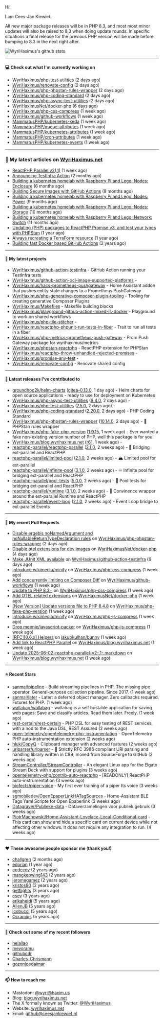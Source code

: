 Hi!

I am Cees-Jan Kiewiet.

All new major package releases will be in PHP 8.3, and most most minor updates will also be raised to 8.3 when doing update rounds. In specific situations a final release for the previous PHP version will be made before bumping to 8.3 in the next right after.

![WyriHaximus's github stats](https://github-readme-stats.vercel.app/api?username=WyriHaximus&show_icons=true)

---

#### 💻 Check out what I'm currently working on

- [WyriHaximus/php-test-utilities](https://github.com/WyriHaximus/php-test-utilities) (2 days ago)
- [WyriHaximus/renovate-config](https://github.com/WyriHaximus/renovate-config) (2 days ago)
- [WyriHaximus/php-phpstan-rules-wrapper](https://github.com/WyriHaximus/php-phpstan-rules-wrapper) (2 days ago)
- [WyriHaximus/php-coding-standard](https://github.com/WyriHaximus/php-coding-standard) (2 days ago)
- [WyriHaximus/php-async-test-utilities](https://github.com/WyriHaximus/php-async-test-utilities) (2 days ago)
- [WyriHaximusNet/docker-php](https://github.com/WyriHaximusNet/docker-php) (6 days ago)
- [WyriHaximus/php-css-compress](https://github.com/WyriHaximus/php-css-compress) (1 week ago)
- [WyriHaximus/github-workflows](https://github.com/WyriHaximus/github-workflows) (1 week ago)
- [MammatusPHP/kubernetes-keda](https://github.com/MammatusPHP/kubernetes-keda) (1 week ago)
- [MammatusPHP/queue-attributes](https://github.com/MammatusPHP/queue-attributes) (1 week ago)
- [MammatusPHP/kubernetes-attributes](https://github.com/MammatusPHP/kubernetes-attributes) (1 week ago)
- [MammatusPHP/cron-attributes](https://github.com/MammatusPHP/cron-attributes) (1 week ago)
- [MammatusPHP/kubernetes-events](https://github.com/MammatusPHP/kubernetes-events) (1 week ago)

---

### 📜 My latest articles on [WyriHaximus.net](https://blog.wyrihaximus.net/)

- [ReactPHP Parallel v2(.1)](https://blog.wyrihaximus.net/2025/06/reactphp-parallel-v2-/) (1 week ago)
- [Announcing TestInfra Action](https://blog.wyrihaximus.net/2025/03/announcing-testinfra-action/) (2 months ago)
- [Building a kubernetes homelab with Raspberry Pi and Lego: Nodes: Enclosure](https://blog.wyrihaximus.net/2024/12/building-a-kubernetes-homelab-with-raspberry-pies-and-lego-nodes-enclosure/) (6 months ago)
- [Building Secure Images with GitHub Actions](https://blog.wyrihaximus.net/2024/10/building-secure-images-with-github-actions/) (8 months ago)
- [Building a kubernetes homelab with Raspberry Pi and Lego: Nodes: Power](https://blog.wyrihaximus.net/2024/09/building-a-kubernetes-homelab-with-raspberry-pies-and-lego-nodes-power/) (9 months ago)
- [Building a kubernetes homelab with Raspberry Pi and Lego: Nodes: Storage](https://blog.wyrihaximus.net/2024/08/building-a-kubernetes-homelab-with-raspberry-pies-and-lego-nodes-storage/) (10 months ago)
- [Building a kubernetes homelab with Raspberry Pi and Lego: Network: Switch](https://blog.wyrihaximus.net/2024/07/building-a-kubernetes-homelab-with-raspberry-pies-and-lego-network-switch/) (11 months ago)
- [Updating (PHP) packages to ReactPHP Promise v3, and test your types with PHPStan](https://blog.wyrihaximus.net/2024/06/updating-php-packages-to-reactphp-promise-v3--and-test-your-types-with-phpstan/) (1 year ago)
- [Always recreating a TerraForm resource](https://blog.wyrihaximus.net/2024/04/always-recreating-a-terraform-resource/) (1 year ago)
- [Building fast Docker based GitHub Actions](https://blog.wyrihaximus.net/2023/03/building-fast-docker-based-github-actions/) (2 years ago)

---

#### 🌱 My latest projects

- [WyriHaximus/github-action-testinfra](https://github.com/WyriHaximus/github-action-testinfra) - GitHub Action running your TestInfra tests
- [WyriHaximus/github-action-oci-image-supported-platforms](https://github.com/WyriHaximus/github-action-oci-image-supported-platforms) - 
- [WyriHaximus/hacs-prometheus-pushgateway](https://github.com/WyriHaximus/hacs-prometheus-pushgateway) - Home Assistant addon that pushes entity state changes to a Prometheus PushGateway
- [WyriHaximus/php-generative-composer-plugin-tooling](https://github.com/WyriHaximus/php-generative-composer-plugin-tooling) - Tooling for creating generative Composer Plugins
- [WyriHaximus/Makefiles](https://github.com/WyriHaximus/Makefiles) - Makefile building blocks
- [WyriHaximus/playground-github-action-mixed-js-docker](https://github.com/WyriHaximus/playground-github-action-mixed-js-docker) - Playground to work on shared workflows
- [WyriHaximus/php-tile-stitcher](https://github.com/WyriHaximus/php-tile-stitcher) - 
- [WyriHaximus/reactphp-phpunit-run-tests-in-fiber](https://github.com/WyriHaximus/reactphp-phpunit-run-tests-in-fiber) - Trait to run all tests in a fiber
- [WyriHaximus/php-metrics-prometheus-push-gateway](https://github.com/WyriHaximus/php-metrics-prometheus-push-gateway) - Prom Push Gateway package for wyrihaximus/metrics
- [WyriHaximus/phpstan-reactphp](https://github.com/WyriHaximus/phpstan-reactphp) - ReactPHP extension for PHPStan
- [WyriHaximus/reactphp-throw-unhandled-rejected-promises](https://github.com/WyriHaximus/reactphp-throw-unhandled-rejected-promises) - 
- [WyriHaximus/promise-any-test](https://github.com/WyriHaximus/promise-any-test) - 
- [WyriHaximus/renovate-config](https://github.com/WyriHaximus/renovate-config) - Renovate shared config

---

#### 🔭 Latest releases I've contributed to

- [groundhog2k/helm-charts](https://github.com/groundhog2k/helm-charts) ([gitea-0.13.0](https://github.com/groundhog2k/helm-charts/releases/tag/gitea-0.13.0), 1 day ago) - Helm charts for open source applications - ready to use for deployment on Kubernetes
- [WyriHaximus/php-async-test-utilities](https://github.com/WyriHaximus/php-async-test-utilities) ([9.4.0](https://github.com/WyriHaximus/php-async-test-utilities/releases/tag/9.4.0), 2 days ago) - 
- [WyriHaximus/php-test-utilities](https://github.com/WyriHaximus/php-test-utilities) ([7.5.0](https://github.com/WyriHaximus/php-test-utilities/releases/tag/7.5.0), 2 days ago) - 
- [WyriHaximus/php-coding-standard](https://github.com/WyriHaximus/php-coding-standard) ([2.20.0](https://github.com/WyriHaximus/php-coding-standard/releases/tag/2.20.0), 2 days ago) - PHP Coding Standard
- [WyriHaximus/php-phpstan-rules-wrapper](https://github.com/WyriHaximus/php-phpstan-rules-wrapper) ([10.14.0](https://github.com/WyriHaximus/php-phpstan-rules-wrapper/releases/tag/10.14.0), 2 days ago) - 🌯 PHPStan rules wrapper
- [WyriHaximus/php-fake-php-version](https://github.com/WyriHaximus/php-fake-php-version) ([1.9.15](https://github.com/WyriHaximus/php-fake-php-version/releases/tag/1.9.15), 1 week ago) - Ever wanted a fake non-existing version number of PHP, well this package is for you!
- [WyriHaximus/blog.wyrihaximus.net](https://github.com/WyriHaximus/blog.wyrihaximus.net) ([r61](https://github.com/WyriHaximus/blog.wyrihaximus.net/releases/tag/r61), 1 week ago) - 
- [reactphp-parallel/reactphp-parallel](https://github.com/reactphp-parallel/reactphp-parallel) ([2.1.0](https://github.com/reactphp-parallel/reactphp-parallel/releases/tag/2.1.0), 2 weeks ago) - 🌉 Bridging ext-parallel and ReactPHP
- [reactphp-parallel/limited-pool](https://github.com/reactphp-parallel/limited-pool) ([2.1.0](https://github.com/reactphp-parallel/limited-pool/releases/tag/2.1.0), 2 weeks ago) - 🏔️ Limited pool for ext-parallel
- [reactphp-parallel/infinite-pool](https://github.com/reactphp-parallel/infinite-pool) ([3.1.0](https://github.com/reactphp-parallel/infinite-pool/releases/tag/3.1.0), 2 weeks ago) - ♾️ Infinite pool for bridging ext-parallel and ReactPHP
- [reactphp-parallel/pool-tests](https://github.com/reactphp-parallel/pool-tests) ([5.0.0](https://github.com/reactphp-parallel/pool-tests/releases/tag/5.0.0), 2 weeks ago) - 🎱 Pool tests for bridging ext-parallel and ReactPHP
- [reactphp-parallel/runtime](https://github.com/reactphp-parallel/runtime) ([3.1.0](https://github.com/reactphp-parallel/runtime/releases/tag/3.1.0), 2 weeks ago) - 💨 Convinence wrapper around the ext-parallel Runtime and ReactPHP
- [reactphp-parallel/event-loop](https://github.com/reactphp-parallel/event-loop) ([2.1.0](https://github.com/reactphp-parallel/event-loop/releases/tag/2.1.0), 2 weeks ago) - Event Loop bridge to ext-parallel Events

---

#### 🔨 My recent Pull Requests

- [Disable ergebis noNamedArgument and noNullableReturnTypeDeclaration rules](https://github.com/WyriHaximus/php-phpstan-rules-wrapper/pull/178) on [WyriHaximus/php-phpstan-rules-wrapper](https://github.com/WyriHaximus/php-phpstan-rules-wrapper) (2 days ago)
- [Disable otel extensions for dev images](https://github.com/WyriHaximusNet/docker-php/pull/279) on [WyriHaximusNet/docker-php](https://github.com/WyriHaximusNet/docker-php) (4 days ago)
- [Make JUnit XML available](https://github.com/WyriHaximus/github-action-testinfra/pull/12) on [WyriHaximus/github-action-testinfra](https://github.com/WyriHaximus/github-action-testinfra) (6 days ago)
- [Introduce wikimedia/minify](https://github.com/WyriHaximus/php-css-compress/pull/155) on [WyriHaximus/php-css-compress](https://github.com/WyriHaximus/php-css-compress) (1 week ago)
- [Add concurrently limiting on Composer Diff](https://github.com/WyriHaximus/github-workflows/pull/72) on [WyriHaximus/github-workflows](https://github.com/WyriHaximus/github-workflows) (1 week ago)
- [Update to PHP 8.3&#43;](https://github.com/WyriHaximus/php-css-compress/pull/153) on [WyriHaximus/php-css-compress](https://github.com/WyriHaximus/php-css-compress) (1 week ago)
- [Add OTEL related extensions](https://github.com/WyriHaximusNet/docker-php/pull/278) on [WyriHaximusNet/docker-php](https://github.com/WyriHaximusNet/docker-php) (1 week ago)
- [[New Version] Update versions file to PHP 8.4.8](https://github.com/WyriHaximus/php-fake-php-version/pull/143) on [WyriHaximus/php-fake-php-version](https://github.com/WyriHaximus/php-fake-php-version) (1 week ago)
- [Introduce wikimedia/minify](https://github.com/WyriHaximus/php-js-compress/pull/109) on [WyriHaximus/php-js-compress](https://github.com/WyriHaximus/php-js-compress) (1 week ago)
- [Drop meenie/javascript-packer](https://github.com/WyriHaximus/php-js-compress/pull/108) on [WyriHaximus/php-js-compress](https://github.com/WyriHaximus/php-js-compress) (1 week ago)
- [[RFC][0.6.x] Helpers](https://github.com/jakubkulhan/bunny/pull/178) on [jakubkulhan/bunny](https://github.com/jakubkulhan/bunny) (1 week ago)
- [Add link to ReactPHP Parallel](https://github.com/WyriHaximus/blog.wyrihaximus.net/pull/209) on [WyriHaximus/blog.wyrihaximus.net](https://github.com/WyriHaximus/blog.wyrihaximus.net) (1 week ago)
- [Update 2025-06-02-reactphp-parallel-v2-.1-.markdown](https://github.com/WyriHaximus/blog.wyrihaximus.net/pull/208) on [WyriHaximus/blog.wyrihaximus.net](https://github.com/WyriHaximus/blog.wyrihaximus.net) (1 week ago)

---

#### ⭐ Recent Stars

- [sanmai/pipeline](https://github.com/sanmai/pipeline) - Build streaming pipelines in PHP. The missing pipe operator. General-purpose collection pipeline. Since 2017. (1 week ago)
- [sanmai/later](https://github.com/sanmai/later) - Later: a deferred object manager. Zero callbacks required. Futures for PHP. (1 week ago)
- [wallabag/wallabag](https://github.com/wallabag/wallabag) - wallabag is a self hostable application for saving web pages: Save and classify articles. Read them later. Freely. (1 week ago)
- [rest-certain/rest-certain](https://github.com/rest-certain/rest-certain) - PHP DSL for easy testing of REST services, with a nod to the Java DSL, REST Assured (2 weeks ago)
- [open-telemetry/opentelemetry-php-instrumentation](https://github.com/open-telemetry/opentelemetry-php-instrumentation) - OpenTelemetry PHP auto-instrumentation extension (2 weeks ago)
- [hluk/CopyQ](https://github.com/hluk/CopyQ) - Clipboard manager with advanced features (2 weeks ago)
- [uriparser/uriparser](https://github.com/uriparser/uriparser) -  :hocho: Strictly RFC 3986 compliant URI parsing and handling library written in C89; moved from SourceForge to GitHub (2 weeks ago)
- [StreamController/StreamController](https://github.com/StreamController/StreamController) - An elegant Linux app for the Elgato Stream Deck with support for plugins (3 weeks ago)
- [opentelemetry-php/contrib-auto-reactphp](https://github.com/opentelemetry-php/contrib-auto-reactphp) - [READONLY] ReactPHP auto-instrumentation (3 weeks ago)
- [biofects/piper-voice](https://github.com/biofects/piper-voice) - My first ever training of a piper tts voice (3 weeks ago)
- [sgmobiledev/OpenEpaperLinkHATagSources](https://github.com/sgmobiledev/OpenEpaperLinkHATagSources) - Home-Assistant BLE Tags Yaml Scripte for Open Epaperlink  (3 weeks ago)
- [Datagraver/Publieke-data](https://github.com/Datagraver/Publieke-data) - Dataverzamelingen voor publiek gebruik (3 weeks ago)
- [PiotrMachowski/Home-Assistant-Lovelace-Local-Conditional-card](https://github.com/PiotrMachowski/Home-Assistant-Lovelace-Local-Conditional-card) - This card can show and hide a specific card on current device while not affecting other windows. It does not require any integration to run. (4 weeks ago)

---

#### ❤️ These awesome people sponsor me (thank you!)

- [challgren](https://github.com/challgren) (2 months ago)
- [edorian](https://github.com/edorian) (1 year ago)
- [codecov](https://github.com/codecov) (2 years ago)
- [mangkepwing143](https://github.com/mangkepwing143) (2 years ago)
- [jeromegamez](https://github.com/jeromegamez) (2 years ago)
- [kristos80](https://github.com/kristos80) (2 years ago)
- [getflights](https://github.com/getflights) (3 years ago)
- [csev](https://github.com/csev) (3 years ago)
- [erikaheidi](https://github.com/erikaheidi) (5 years ago)
- [AllenJB](https://github.com/AllenJB) (5 years ago)
- [lcobucci](https://github.com/lcobucci) (5 years ago)
- [Ocramius](https://github.com/Ocramius) (5 years ago)

---

#### 👯 Check out some of my recent followers

- [helallao](https://github.com/helallao)
- [meyoramu](https://github.com/meyoramu)
- [githubcdr](https://github.com/githubcdr)
- [Charles-Chrismann](https://github.com/Charles-Chrismann)
- [gozonjoedaimar](https://github.com/gozonjoedaimar)

---

#### 📫 How to reach me

- Mastodon: [@wyri@haxim.us](https://toot-toot.wyrihaxim.us/@wyri)
- Blog: [blog.wyrihaximus.net](https://blog.wyrihaximus.net/)
- The X formally known as Twitter: [@WyriHaximus](https://twitter.com/WyriHaximus)
- Website: [wyrihaximus.net](https://wyrihaximus.net/)
- Email: [github@ceesjankiewiet.nl](mailto:github@ceesjankiewiet.nl)
